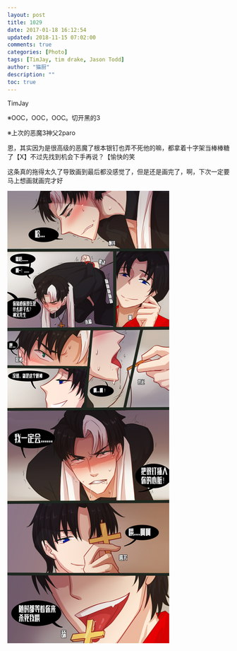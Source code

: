 ```yaml
---
layout: post
title: 1029
date: 2017-01-18 16:12:54
updated: 2018-11-15 07:02:00
comments: true
categories: [Photo]
tags: [TimJay, tim drake, Jason Todd]
author: "猫厨"
description: ""
toc: true
---
```


<p>TimJay</p> 
<p>※OOC，OOC，OOC。切开黑的3</p> 
<p>※上次的恶魔3神父2paro</p> 
<p>恩，其实因为是很高级的恶魔了根本银钉也弄不死他的嘛，都拿着十字架当棒棒糖了【X】不过先找到机会下手再说？【愉快的笑</p> 
<p>这条真的拖得太久了导致画到最后都没感觉了，但是还是画完了，啊，下次一定要马上想画就画完才好</p>

![](https://raw.githubusercontent.com/alicewish/meowchain247/master/img_cVZNdzJtQk9JV2RhbkFPUFYrT1FNZXhlbU41Y293VEtjUkpVUU13QkdrYTAwUDNOZmZ4UHBnPT0.jpg)